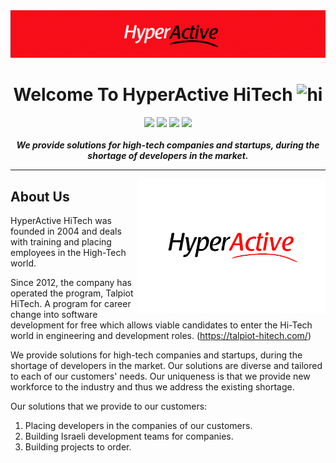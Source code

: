 <img src="./images/hyperactive-hitech-banner.png"/>

<h1 align="center">Welcome To HyperActive HiTech <img src="https://user-images.githubusercontent.com/1303154/88677602-1635ba80-d120-11ea-84d8-d263ba5fc3c0.gif" width="28px" alt="hi"></h1>

<p align="center"> 
      <a href="https://www.hyperactive.co.il"><img src="https://img.shields.io/badge/-Website-gray?style=for-the-badge&labelColor=black&logo=googlechrome&logoColor=white"/></a>
    <a href="https://www.linkedin.com/company/hyperactive-hitech"><img src="https://img.shields.io/badge/-linkedin-0077B5?style=for-the-badge&labelColor=black&logo=linkedin&logoColor=0077B5"/></a>
  <a href="https://www.youtube.com/channel/UCR4J_RDIdSDjgYvB66gJ31w"><img src="https://img.shields.io/badge/-youtube-ff0000?style=for-the-badge&labelColor=black&logo=youtube&logoColor=ff0000"/></a>
    <a href="https://github.com/HyperActive-HiTech/"><img src="https://img.shields.io/badge/-github-181717?style=for-the-badge&labelColor=black&logo=github&logoColor=white"/></a>
    <br/>
    <br/>
    <b><em>We provide solutions for high-tech companies and startups, during the shortage of developers in the market.</em></b>
</p>

---

<img align='right' src="./images/hyperactive-hitech-logo.png" width="300"/>

## About Us

HyperActive HiTech was founded in 2004 and deals with training and placing employees in the High-Tech world. 

Since 2012, the company has operated the program, Talpiot HiTech. A program for career change into software development for free which allows viable candidates to enter the Hi-Tech world in engineering and development roles. (https://talpiot-hitech.com/)

We provide solutions for high-tech companies and startups, during the shortage of developers in the market. Our solutions are diverse and tailored to each of our customers' needs. Our uniqueness is that we provide new workforce to the industry and thus we address the existing shortage. 

Our solutions that we provide to our customers:  
1. Placing developers in the companies of our customers.
2. Building Israeli development teams for companies.
3. Building projects to order.

<br/>
